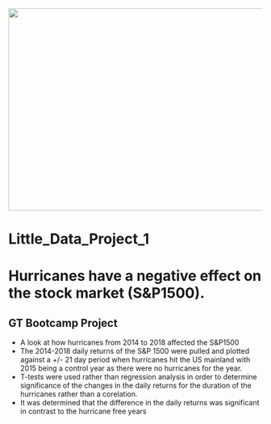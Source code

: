 <img src="https://github.com/nancyculley/Little_Data_Project_1/blob/master/Resources/harvey.gif" width="4000" height="400" />



# Little_Data_Project_1
# Hurricanes have a negative effect on the stock market (S&P1500).
## GT Bootcamp Project
* A look at how hurricanes from 2014 to 2018 affected the S&P1500
* The 2014-2018 daily returns of the S&P 1500 were pulled and plotted against a +/- 21 day period when hurricanes hit the US mainland with 2015 being a control year as there were no hurricanes for the year.  
* T-tests were used rather than regression analysis in order to determine significance of the changes in the daily returns for the duration of the hurricanes rather than a corelation.
* It was determined that the difference in the daily returns was significant in contrast to the hurricane free years
